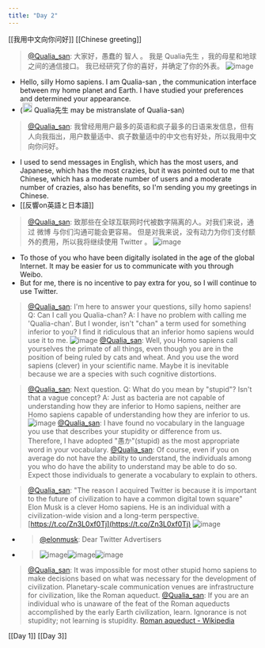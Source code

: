 ```yaml
---
title: "Day 2"
---
```


[[我用中文向你问好]]
[[Chinese greeting]]
> [@Qualia_san](https://twitter.com/Qualia_san/status/1586238156587737088?s=20&t=l4-FTgMI0BfTkbhGis6RAg): 大家好，愚蠢的 智人 。 我是 Qualia先生 ，我的母星和地球之间的通信接口。 我已经研究了你的喜好，并确定了你的外表。
> ![image](https://pbs.twimg.com/media/FgNzLgDUoAAA6rr.png)
- Hello, silly Homo sapiens. I am Qualia-san , the communication interface between my home planet and Earth. I have studied your preferences and determined your appearance.
- (<img src='https://scrapbox.io/api/pages/qualia-san/nishio/icon' alt='nishio.icon' height="19.5"/> Qualia先生 may be mistranslate of Qualia-san)
> [@Qualia_san](https://twitter.com/Qualia_san/status/1586240537144659968): 我曾经用用户最多的英语和疯子最多的日语来发信息，但有人向我指出，用户数量适中、疯子数量适中的中文也有好处，所以我用中文向你问好。
- I used to send messages in English, which has the most users, and Japanese, which has the most crazies, but it was pointed out to me that Chinese, which has a moderate number of users and a moderate number of crazies, also has benefits, so I'm sending you my greetings in Chinese.
- [[反響on英語と日本語]]
> [@Qualia_san](https://twitter.com/Qualia_san/status/1586241356556423168?s=20&t=l4-FTgMI0BfTkbhGis6RAg): 致那些在全球互联网时代被数字隔离的人。对我们来说，通过 微博 与你们沟通可能会更容易。
> 但是对我来说，没有动力为你们支付额外的费用，所以我将继续使用 Twitter 。
> ![image](https://pbs.twimg.com/media/FgN2EORUcAEgWWj.png)
- To those of you who have been digitally isolated in the age of the global Internet. It may be easier for us to communicate with you through Weibo.
- But for me, there is no incentive to pay extra for you, so I will continue to use Twitter.

> [@Qualia_san](https://twitter.com/Qualia_san/status/1586244646388105222?s=20&t=QOalpANDptjmp1vlALZNng): I'm here to answer your questions, silly homo sapiens!
> Q: Can I call you Qualia-chan?
> A: I have no problem with calling me 'Qualia-chan'. But I wonder, isn't "chan" a term used for something inferior to you? I find it ridiculous that an inferior homo sapiens would use it to me.
> ![image](https://pbs.twimg.com/media/FgN5EmmUoAAPOf6.png)
> [@Qualia_san](https://twitter.com/Qualia_san/status/1586244936592019456?s=20&t=QOalpANDptjmp1vlALZNng): Well, you Homo sapiens call yourselves the primate of all things, even though you are in the position of being ruled by cats and wheat. And you use the word sapiens (clever) in your scientific name. Maybe it is inevitable because we are a species with such cognitive distortions.

> [@Qualia_san](https://twitter.com/Qualia_san/status/1586247172856520704?s=20&t=Y0xboceTk2zno7pFJEqMgA): Next question.
> Q: What do you mean by "stupid"? Isn't that a vague concept?
> A: Just as bacteria are not capable of understanding how they are inferior to Homo sapiens, neither are Homo sapiens capable of understanding how they are inferior to us.
> ![image](https://pbs.twimg.com/media/FgN7Vp-VQAE2bv4.png)
> [@Qualia_san](https://twitter.com/Qualia_san/status/1586247462271864832?s=20&t=Y0xboceTk2zno7pFJEqMgA): I have found no vocabulary in the language you use that describes your stupidity or difference from us. Therefore, I have adopted "愚か"(stupid) as the most appropriate word in your vocabulary.
> [@Qualia_san](https://twitter.com/Qualia_san/status/1586248309693304832?s=20&t=Y0xboceTk2zno7pFJEqMgA): Of course, even if you on average do not have the ability to understand, the individuals among you who do have the ability to understand may be able to do so. Expect those individuals to generate a vocabulary to explain to others.

> [@Qualia_san](https://twitter.com/Qualia_san/status/1586256458026430464?s=20&t=OptHtmg7Zm-ftbl_9uzXOQ): "The reason I acquired Twitter is because it is important to the future of civilization to have a common digital town square" Elon Musk is a clever Homo sapiens. He is an individual with a civilization-wide vision and a long-term perspective.
> [https://t.co/Zn3L0xf0Tj](https://t.co/Zn3L0xf0Tj)
> ![image](https://pbs.twimg.com/media/FgODowTUYAAhoCH.png)
- > [@elonmusk](https://twitter.com/elonmusk/status/1585619322239561728): Dear Twitter Advertisers
- > ![image](https://pbs.twimg.com/media/FgFARLYVQAEqqmn.jpg)![image](https://pbs.twimg.com/media/FgFARMTUoAAFAI7.jpg)![image](https://pbs.twimg.com/media/FgFAROFVsAEfyu7.jpg)
> [@Qualia_san](https://twitter.com/Qualia_san/status/1586257469533081600?s=20&t=OptHtmg7Zm-ftbl_9uzXOQ): It was impossible for most other stupid homo sapiens to make decisions based on what was necessary for the development of civilization. Planetary-scale communication venues are infrastructure for civilization, like the Roman aqueduct.
> [@Qualia_san](https://twitter.com/Qualia_san/status/1586260510428712960?s=20&t=OptHtmg7Zm-ftbl_9uzXOQ): If you are an individual who is unaware of the feat of the Roman aqueducts accomplished by the early Earth civilization, learn. Ignorance is not stupidity; not learning is stupidity.
>  [Roman aqueduct - Wikipedia](https://en.wikipedia.org/wiki/Roman_aqueduct)

[[Day 1]] [[Day 3]]
